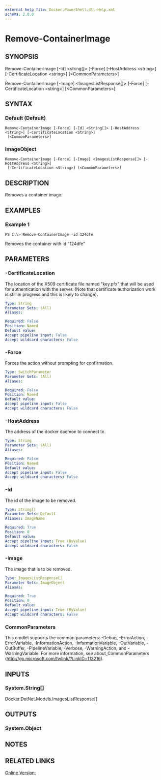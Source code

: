 ```yaml
---
external help file: Docker.PowerShell.dll-Help.xml
schema: 2.0.0
---
```


# Remove-ContainerImage
## SYNOPSIS
Remove-ContainerImage \[-Id\] \<string\[\]\> \[-Force\] \[-HostAddress \<string\>\] \[-CertificateLocation \<string\>\] \[\<CommonParameters\>\]

Remove-ContainerImage \[-Image\] \<ImagesListResponse\[\]\> \[-Force\] \[-CertificateLocation \<string\>\] \[\<CommonParameters\>\]
## SYNTAX

### Default (Default)
```
Remove-ContainerImage [-Force] [-Id] <String[]> [-HostAddress <String>] [-CertificateLocation <String>]
 [<CommonParameters>]
```

### ImageObject
```
Remove-ContainerImage [-Force] [-Image] <ImagesListResponse[]> [-HostAddress <String>]
 [-CertificateLocation <String>] [<CommonParameters>]
```

## DESCRIPTION
Removes a container image. 
## EXAMPLES

### Example 1
```
PS C:\> Remove-ContainerImage -id 124dfe
```

Removes the container with id "124dfe"
## PARAMETERS

### -CertificateLocation
The location of the X509 certificate file named "key.pfx" that will be used for authentication with the server.  (Note that certificate authorization work is still in progress and this is likely to change).





```yaml
Type: String
Parameter Sets: (All)
Aliases: 

Required: False
Position: Named
Default value: 
Accept pipeline input: False
Accept wildcard characters: False
```

### -Force
Forces the action without prompting for confirmation. 





```yaml
Type: SwitchParameter
Parameter Sets: (All)
Aliases: 

Required: False
Position: Named
Default value: 
Accept pipeline input: False
Accept wildcard characters: False
```

### -HostAddress
The address of the docker daemon to connect to.





```yaml
Type: String
Parameter Sets: (All)
Aliases: 

Required: False
Position: Named
Default value: 
Accept pipeline input: False
Accept wildcard characters: False
```

### -Id
The id of the image to be removed. 





```yaml
Type: String[]
Parameter Sets: Default
Aliases: ImageName

Required: True
Position: 0
Default value: 
Accept pipeline input: True (ByValue)
Accept wildcard characters: False
```

### -Image
The image that is to be removed. 





```yaml
Type: ImagesListResponse[]
Parameter Sets: ImageObject
Aliases: 

Required: True
Position: 0
Default value: 
Accept pipeline input: True (ByValue)
Accept wildcard characters: False
```

### CommonParameters
This cmdlet supports the common parameters: -Debug, -ErrorAction, -ErrorVariable, -InformationAction, -InformationVariable, -OutVariable, -OutBuffer, -PipelineVariable, -Verbose, -WarningAction, and -WarningVariable. For more information, see about_CommonParameters (http://go.microsoft.com/fwlink/?LinkID=113216).
## INPUTS

### System.String[]
Docker.DotNet.Models.ImagesListResponse[]
## OUTPUTS

### System.Object

## NOTES

## RELATED LINKS

[Online Version:]()







